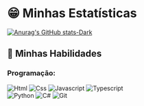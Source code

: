 
# 😁 Minhas Estatísticas
[![Anurag's GitHub stats-Dark](https://github-readme-stats.vercel.app/api?username=IsaqueBraz17&show_icons=true&theme=dark#gh-dark-mode-only)](https://github.com/anuraghazra/github-readme-stats#gh-dark-mode-only)



## 🚀 Minhas Habilidades

### Programação:
 <div style="display:inline-block">
  <img align="center "alt="Html" src="https://img.shields.io/badge/HTML5-E34F26?style=for-the-badge&logo=html5&logoColor=white"/>
  <img align="center "alt="Css" src="https://img.shields.io/badge/CSS3-1572B6?style=for-the-badge&logo=css3&logoColor=white"/>
  <img align="center "alt="Javascript" src="https://img.shields.io/badge/JavaScript-F7DF1E?style=for-the-badge&logo=javascript&logoColor=black"/>
  <img align="center "alt="Typescript" src="https://img.shields.io/badge/TypeScript-007ACC?style=for-the-badge&logo=typescript&logoColor=white"/><br>
  <img align="center "alt="Python" src="https://img.shields.io/badge/Python-14354C?style=for-the-badge&logo=python&logoColor=white"/>
  <img align="center "alt="C#" src="https://img.shields.io/badge/C%23-239120?style=for-the-badge&logo=c-sharp&logoColor=white"/>
  <img align="center "alt="Git" src="https://img.shields.io/badge/GIT-E44C30?style=for-the-badge&logo=git&logoColor=white"/>
  

  






